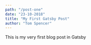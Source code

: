 ```yaml
---
path: "/post-one"
date: "23-10-2018"
title: "My First Gatsby Post"
author: "Tom Spencer"
---
```


This is my very first blog post in Gatsby